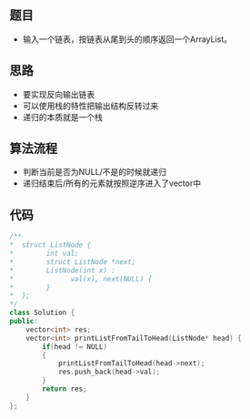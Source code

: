 ## 题目

- 输入一个链表，按链表从尾到头的顺序返回一个ArrayList。



## 思路

- 要实现反向输出链表
- 可以使用栈的特性把输出结构反转过来
- 递归的本质就是一个栈



## 算法流程

- 判断当前是否为NULL/不是的时候就递归
- 递归结束后/所有的元素就按照逆序进入了vector中



## 代码

```cpp
/**
*  struct ListNode {
*        int val;
*        struct ListNode *next;
*        ListNode(int x) :
*              val(x), next(NULL) {
*        }
*  };
*/
class Solution {
public:
    vector<int> res;
    vector<int> printListFromTailToHead(ListNode* head) {
        if(head != NULL)
        {
            printListFromTailToHead(head->next);
            res.push_back(head->val);
        }
        return res;
    }
};
```



